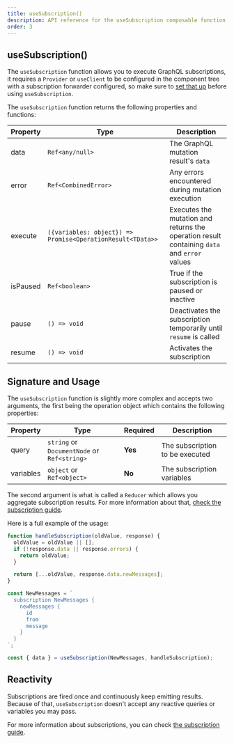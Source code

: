 ```yaml
---
title: useSubscription()
description: API reference for the useSubscription composable function
order: 3
---
```


## useSubscription()

The `useSubscription` function allows you to execute GraphQL subscriptions, it requires a `Provider` or `useClient` to be configured in the component tree with a subscription forwarder configured, so make sure to [set that up](../guide/subscriptions) before using `useSubscription`.

The `useSubscription` function returns the following properties and functions:

| Property | Type                                                       | Description                                                                                 |
| -------- | ---------------------------------------------------------- | ------------------------------------------------------------------------------------------- |
| data     | `Ref<any/null>`                                            | The GraphQL mutation result's `data`                                                        |
| error    | `Ref<CombinedError>`                                       | Any errors encountered during mutation execution                                            |
| execute  | `({variables: object}) => Promise<OperationResult<TData>>` | Executes the mutation and returns the operation result containing `data` and `error` values |
| isPaused | `Ref<boolean>`                                             | True if the subscription is paused or inactive                                              |
| pause    | `() => void`                                               | Deactivates the subscription temporarily until `resume` is called                           |
| resume   | `() => void`                                               | Activates the subscription                                                                  |

## Signature and Usage

The `useSubscription` function is slightly more complex and accepts two arguments, the first being the operation object which contains the following properties:

| Property  | Type                                        | Required | Description                     |
| --------- | ------------------------------------------- | -------- | ------------------------------- |
| query     | `string` or `DocumentNode` or `Ref<string>` | **Yes**  | The subscription to be executed |
| variables | `object` or `Ref<object>`                   | **No**   | The subscription variables      |

The second argument is what is called a `Reducer` which allows you aggregate subscription results. For more information about that, [check the subscription guide](../guide/subscriptions).

Here is a full example of the usage:

```js
function handleSubscription(oldValue, response) {
  oldValue = oldValue || [];
  if (!response.data || response.errors) {
    return oldValue;
  }

  return [...oldValue, response.data.newMessages];
}

const NewMessages = `
  subscription NewMessages {
    newMessages {
      id
      from
      message
    }
  }
`;

const { data } = useSubscription(NewMessages, handleSubscription);
```

## Reactivity

Subscriptions are fired once and continuously keep emitting results. Because of that, `useSubscription` doesn't accept any reactive queries or variables you may pass.

For more information about subscriptions, you can check [the subscription guide](../guide/subscriptions).

